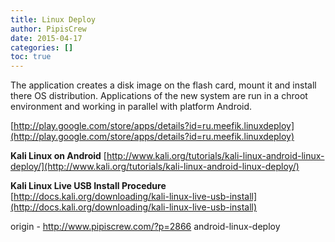 ```yaml
---
title: Linux Deploy
author: PipisCrew
date: 2015-04-17
categories: []
toc: true
---
```


The application creates a disk image on the flash card, mount it and install there OS distribution. Applications of the new system are run in a chroot environment and working in parallel with platform Android. 

[http://play.google.com/store/apps/details?id=ru.meefik.linuxdeploy](http://play.google.com/store/apps/details?id=ru.meefik.linuxdeploy)

**Kali Linux on Android**
[http://www.kali.org/tutorials/kali-linux-android-linux-deploy/](http://www.kali.org/tutorials/kali-linux-android-linux-deploy/)

**Kali Linux Live USB Install Procedure**
[http://docs.kali.org/downloading/kali-linux-live-usb-install](http://docs.kali.org/downloading/kali-linux-live-usb-install)

origin - http://www.pipiscrew.com/?p=2866 android-linux-deploy